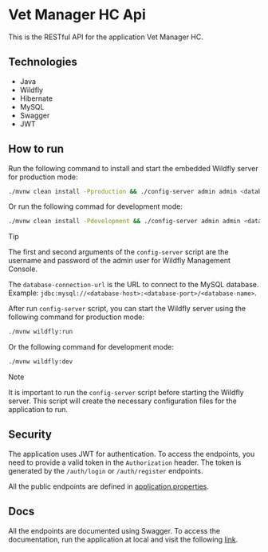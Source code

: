# Vet Manager HC Api

This is the RESTful API for the application Vet Manager HC.

## Technologies

- Java
- Wildfly
- Hibernate
- MySQL
- Swagger
- JWT

## How to run

Run the following command to install and start the embedded Wildfly server for
production mode:

```bash
./mvnw clean install -Pproduction && ./config-server admin admin <database-connection-url> <database-user-name> <database-password> && ./mvnw wildfly:run
```

Or run the following commad for development mode:

```bash
./mvnw clean install -Pdevelopment && ./config-server admin admin <database-connection-url> <database-username> <database-password> && ./mvnw wildfly:dev
```

> [!TIP]
>
> The first and second arguments of the `config-server` script are the username
> and password of the admin user for Wildfly Management Console.
>
> The `database-connection-url` is the URL to connect to the MySQL database.
> Example: `jdbc:mysql://<database-host>:<database-port>/<database-name>`.

After run `config-server` script, you can start the Wildfly server using the
following command for production mode:

```bash
./mvnw wildfly:run
```

Or the following command for development mode:

```bash
./mvnw wildfly:dev
```

> [!NOTE]
>
> It is important to run the `config-server` script before starting the Wildfly
> server. This script will create the necessary configuration files for the
> application to run.

## Security

The application uses JWT for authentication. To access the endpoints, you need
to provide a valid token in the `Authorization` header. The token is generated
by the `/auth/login` or `/auth/register` endpoints.

All the public endpoints are defined in
[application.properties](src/main/resources/application.properties).

## Docs

All the endpoints are documented using Swagger. To access the documentation, run
the application at local and visit the following
[link](http://localhost:8080/docs).
